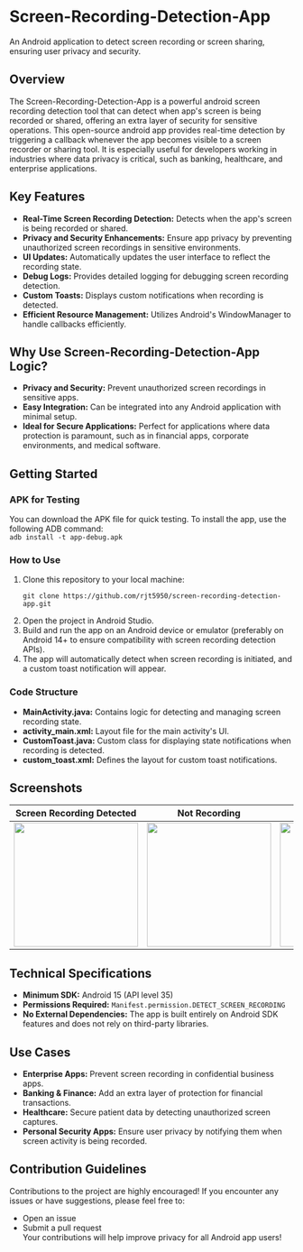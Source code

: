 # Screen-Recording-Detection-App
An Android application to detect screen recording or screen sharing, ensuring user privacy and security.  

## Overview
The Screen-Recording-Detection-App is a powerful android screen recording detection tool that can detect when app's screen is being recorded or shared, offering an extra layer of security for sensitive operations. 
This open-source android app provides real-time detection by triggering a callback whenever the app becomes visible to a screen recorder or sharing tool. It is especially useful for developers working in industries where data privacy is critical, such as banking, healthcare, and enterprise applications.

## Key Features
- **Real-Time Screen Recording Detection:** Detects when the app's screen is being recorded or shared.
- **Privacy and Security Enhancements:** Ensure app privacy by preventing unauthorized screen recordings in sensitive environments.
- **UI Updates:** Automatically updates the user interface to reflect the recording state.
- **Debug Logs:** Provides detailed logging for debugging screen recording detection.
- **Custom Toasts:** Displays custom notifications when recording is detected.
- **Efficient Resource Management:** Utilizes Android's WindowManager to handle callbacks efficiently.


## Why Use Screen-Recording-Detection-App Logic?
- __Privacy and Security:__ Prevent unauthorized screen recordings in sensitive apps.
- __Easy Integration:__ Can be integrated into any Android application with minimal setup.
- __Ideal for Secure Applications:__ Perfect for applications where data protection is paramount, such as in financial apps, corporate environments, and medical software.

## Getting Started
### APK for Testing
You can download the APK file for quick testing. To install the app, use the following ADB command:  
`adb install -t app-debug.apk`  

### How to Use
1. Clone this repository to your local machine:  
    ```
    git clone https://github.com/rjt5950/screen-recording-detection-app.git
2. Open the project in Android Studio.
3. Build and run the app on an Android device or emulator (preferably on Android 14+ to ensure compatibility with screen recording detection APIs).
4. The app will automatically detect when screen recording is initiated, and a custom toast notification will appear.  

### Code Structure
- **MainActivity.java:** Contains logic for detecting and managing screen recording state.
- **activity_main.xml:** Layout file for the main activity's UI.
- **CustomToast.java:** Custom class for displaying state notifications when recording is detected.
- **custom_toast.xml:** Defines the layout for custom toast notifications.


## Screenshots
| Screen Recording Detected           | Not Recording                       | Toast Notification                          |
| ----------------------------------- | ----------------------------------- | ------------------------------------------- |
| <img src="https://media.github.sec.samsung.net/user/83641/files/107d6830-2416-41d1-ab10-df5b7ad2ae00" width="220" height="auto" /> | <img src="https://media.github.sec.samsung.net/user/83641/files/57eb53bd-a0a1-4eeb-86f6-9585aeec60d4" width="220" height="auto" /> | <img src="https://media.github.sec.samsung.net/user/83641/files/472498bb-b8db-4b27-900e-f4405e40e1ea" width="220" height="auto" /> |


## Technical Specifications
- **Minimum SDK:** Android 15 (API level 35)
- **Permissions Required:** `Manifest.permission.DETECT_SCREEN_RECORDING`
- **No External Dependencies:** The app is built entirely on Android SDK features and does not rely on third-party libraries.


## Use Cases
- **Enterprise Apps:** Prevent screen recording in confidential business apps.
- **Banking & Finance:** Add an extra layer of protection for financial transactions.
- **Healthcare:** Secure patient data by detecting unauthorized screen captures.
- **Personal Security Apps:** Ensure user privacy by notifying them when screen activity is being recorded.


## Contribution Guidelines
Contributions to the project are highly encouraged! If you encounter any issues or have suggestions, please feel free to:
- Open an issue
- Submit a pull request  
Your contributions will help improve privacy for all Android app users!
